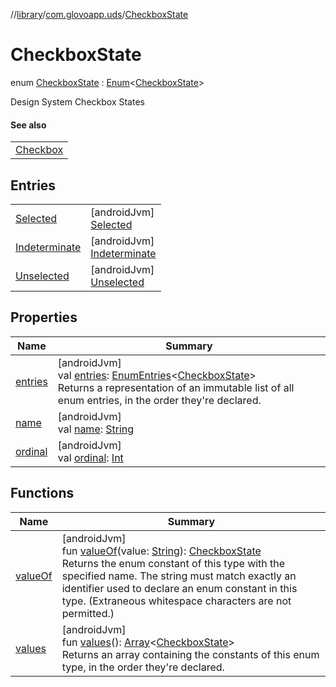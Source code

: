 //[library](../../../index.md)/[com.glovoapp.uds](../index.md)/[CheckboxState](index.md)

# CheckboxState

enum [CheckboxState](index.md) : [Enum](https://kotlinlang.org/api/latest/jvm/stdlib/kotlin/-enum/index.html)&lt;[CheckboxState](index.md)&gt; 

Design System Checkbox States

#### See also

| |
|---|
| [Checkbox](../-checkbox.md) |

## Entries

| | |
|---|---|
| [Selected](-selected/index.md) | [androidJvm]<br>[Selected](-selected/index.md) |
| [Indeterminate](-indeterminate/index.md) | [androidJvm]<br>[Indeterminate](-indeterminate/index.md) |
| [Unselected](-unselected/index.md) | [androidJvm]<br>[Unselected](-unselected/index.md) |

## Properties

| Name | Summary |
|---|---|
| [entries](entries.md) | [androidJvm]<br>val [entries](entries.md): [EnumEntries](https://kotlinlang.org/api/latest/jvm/stdlib/kotlin.enums/-enum-entries/index.html)&lt;[CheckboxState](index.md)&gt;<br>Returns a representation of an immutable list of all enum entries, in the order they're declared. |
| [name](../-tag-style/-promotion-secondary/index.md#-372974862%2FProperties%2F1585125336) | [androidJvm]<br>val [name](../-tag-style/-promotion-secondary/index.md#-372974862%2FProperties%2F1585125336): [String](https://kotlinlang.org/api/latest/jvm/stdlib/kotlin/-string/index.html) |
| [ordinal](../-tag-style/-promotion-secondary/index.md#-739389684%2FProperties%2F1585125336) | [androidJvm]<br>val [ordinal](../-tag-style/-promotion-secondary/index.md#-739389684%2FProperties%2F1585125336): [Int](https://kotlinlang.org/api/latest/jvm/stdlib/kotlin/-int/index.html) |

## Functions

| Name | Summary |
|---|---|
| [valueOf](value-of.md) | [androidJvm]<br>fun [valueOf](value-of.md)(value: [String](https://kotlinlang.org/api/latest/jvm/stdlib/kotlin/-string/index.html)): [CheckboxState](index.md)<br>Returns the enum constant of this type with the specified name. The string must match exactly an identifier used to declare an enum constant in this type. (Extraneous whitespace characters are not permitted.) |
| [values](values.md) | [androidJvm]<br>fun [values](values.md)(): [Array](https://kotlinlang.org/api/latest/jvm/stdlib/kotlin/-array/index.html)&lt;[CheckboxState](index.md)&gt;<br>Returns an array containing the constants of this enum type, in the order they're declared. |

